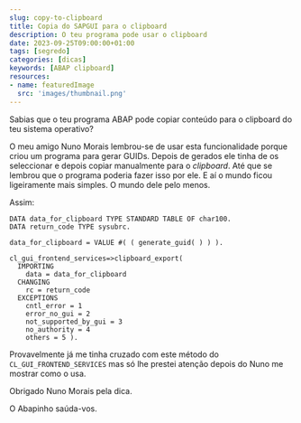 ```yaml
---
slug: copy-to-clipboard
title: Copia do SAPGUI para o clipboard
description: O teu programa pode usar o clipboard
date: 2023-09-25T09:00:00+01:00
tags: [segredo]
categories: [dicas]
keywords: [ABAP clipboard]
resources:
- name: featuredImage
  src: 'images/thumbnail.png'
---
```


Sabias que o teu programa ABAP pode copiar conteúdo para o clipboard do teu sistema operativo?

<!--more-->

O meu amigo Nuno Morais lembrou-se de usar esta funcionalidade porque criou um programa para gerar GUIDs. Depois de gerados ele tinha de os seleccionar e depois copiar manualmente para o _clipboard_. Até que se lembrou que o programa poderia fazer isso por ele. E aí o mundo ficou ligeiramente mais simples. O mundo dele pelo menos.

Assim:

```abap
DATA data_for_clipboard TYPE STANDARD TABLE OF char100.
DATA return_code TYPE sysubrc.

data_for_clipboard = VALUE #( ( generate_guid( ) ) ).

cl_gui_frontend_services=>clipboard_export(
  IMPORTING
    data = data_for_clipboard
  CHANGING
    rc = return_code
  EXCEPTIONS
    cntl_error = 1
    error_no_gui = 2
    not_supported_by_gui = 3
    no_authority = 4
    others = 5 ).
```

Provavelmente já me tinha cruzado com este método do `CL_GUI_FRONTEND_SERVICES` mas só lhe prestei atenção depois do Nuno me mostrar como o usa.

Obrigado Nuno Morais pela dica.

O Abapinho saúda-vos.
